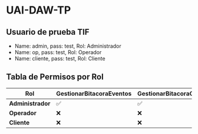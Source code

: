 # UAI-DAW-TP

## Usuario de prueba TIF

- Name: admin, pass: test, Rol: Administrador
- Name: op, pass: test, Rol: Operador
- Name: cliente, pass: test, Rol: Cliente

## Tabla de Permisos por Rol

| **Rol**           | GestionarBitacoraEventos | GestionarBitacoraCambios | GestionarBackup | ABMUsuarios | ABMProductos | AgregarProducto | BajarProducto | ModificarProducto |  VerProductos |
| ----------------- | ------------------------ | ------------------------ | --------------- | ----------- | ------------ | --------------- | ------------- | ----------------- | ------------ |
| **Administrador** | ✅                        | ✅                        | ✅               | ✅           | ✅            | ✅               | ✅             | ✅                 | ✅            |
| **Operador**      | ❌                        | ❌                        | ❌               | ❌           | ✅            | ✅               | ❌             | ✅                 | ✅            |
| **Cliente**       | ❌                        | ❌                        | ❌               | ❌           | ❌            | ❌               | ❌             | ❌                 | ✅            |